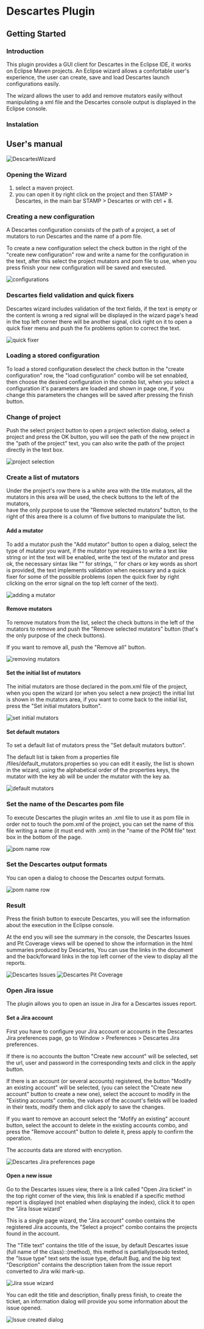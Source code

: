 # Descartes Plugin

## Getting Started

### Introduction

This plugin provides a GUI client for Descartes in the Eclipse IDE, it works on Eclipse Maven projects.
An Eclipse wizard allows a confortable user's experience, the user can create, save and load Descartes launch configurations easily.

The wizard allows the user to add and remove mutators easily without manipulating a xml file and the Descartes console output 
is displayed in the Eclipse console.

### Instalation

## User's manual

![DescartesWizard](images/DescartesWizard.png)

### Opening the Wizard

1. select a maven project.
2. you can open it by right click on the project and then STAMP > Descartes, in the main bar STAMP > Descartes or with ctrl + 8.

### Creating a new configuration

A Descartes configuration consists of the path of a project, a set of mutators to run Descartes and the name of a pom file.

To create a new configuration select the check button in the right of the "create new configuration" row and write a name for the configuration in the text,
after this select the project mutators and pom file to use, when you press finish your new configuration will be saved and executed.

![configurations](images/conf.png)

### Descartes field validation and quick fixers

Descartes wizard includes validation of the text fields, if the text is empty or the content is wrong a red signal will be displayed in the wizard page's head
in the top left corner there will be another signal, click right on it to open a quick fixer menu and push the fix problems option to correct the text.

![quick fixer](images/DescartesValidation.png) 

### Loading a stored configuration

To load a stored configuration deselect the check button in the "create configuration" row, the "load configuration" combo will be set ennabled,
then choose the desired configuration in the combo list, when you select a configuration it's parameters are loaded and shown in page one, if you change
this parameters the changes will be saved after pressing the finish button.

### Change of project

Push the select project button to open a project selection dialog, select a project and press the OK button, you will see the path of the new project
in the "path of the project" text, you can also write the path of the project directly in the text box.

![project selection](images/projectSelection.png)

### Create a list of mutators

Under the project's row there is a white area with the title mutators, all the mutators in this area will be used, the check buttons to the left of the mutators,  
have the only purpose to use the "Remove selected mutators" button, to the right of this area there is a column of five buttons to manipulate the list.

#### Add a mutator

To add a mutator push the "Add mutator" button to open a dialog, select the type of mutator you want,
if the mutator type requires to write a text like string or int the text will be enabled, write the text of the mutator
and press ok, the necessary sintax like "" for strings, '' for chars or key words as short is provided, the text implements
validation when necessary and a quick fixer for some of the possible problems (open the quick fixer by right
clicking on the error signal on the top left corner of the text).

![adding a mutator](images/add.png)

#### Remove mutators

To remove mutators from the list, select the check buttons in the left of the mutators to remove and push
the "Remove selected mutators" button (that's the only purpose of the check buttons).

If you want to remove all, push the "Remove all" button.

![removing mutators](images/remove.png)

#### Set the initial list of mutators

The initial mutators are those declared in the pom.xml file of the project, when you open the wizard (or when you select a new project)
the initial list is shown in the mutators area, if you want to come back to the initial list, press the "Set initial mutators button".

![set initial mutators](images/initial.png)

#### Set default mutators

To set a default list of mutators press the "Set default mutators button".

The default list is taken from a properties file  <path of the project>/files/default_mutators.properties
so you can edit it easily, the list is shown in the wizard, using the alphabetical order of the properties keys,
the mutator with the key ab will be under the mutator with the key aa. 

![default mutators](images/default.png)

### Set the name of the Descartes pom file

To execute Descartes the plugin writes an .xml file to use it as pom file in order not to touch the pom.xml of the project,
you can set the name of this file writing a name (it must end with .xml) in the "name of the POM file" text box in the bottom of the page.

![pom name row](images/pom.png)

### Set the Descartes output formats

You can open a dialog to choose the Descartes output formats.

![pom name row](images/OutputFormatsDescartes.png)

### Result

Press the finish button to execute Descartes, you will see the information about the execution in the Eclipse console.

At the end you will see the summary in the console, the Descartes Issues and Pit Coverage views will be opened to show the information in the html summaries produced by Descartes, 
You can use the links in the document and the back/forward links in the top left corner of the view to display all the reports.

![Descartes Issues](images/DescartesIssues.png)
![Descartes Pit Coverage](images/PitCoverage.png)

### Open Jira issue

The plugin allows you to open an issue in Jira for a Descartes issues report.

#### Set a Jira account

First you have to configure your Jira account or accounts in the Descartes Jira preferences page,
go to Window > Preferences > Descartes Jira preferences.

If there is no accounts the button "Create new account" will be selected, set the url, user and password in the corresponding texts and click in the apply button.

If there is an account (or several accounts) registered, the button "Modify an existing account" will be selected, (you can select the "Create new account" button to create a new one), select the account to modify in the "Existing accounts" combo, the values of the account's fields will be loaded in their texts, 
modify them and click apply to save the changes.

If you want to remove an account select the "Mofify an existing" account button, select the account to delete 
in the existing accounts combo, and press the "Remove account" button to delete it, press apply to confirm the operation.

The accounts data are stored with encryption.

![Descartes Jira preferences page](images/DescartesJiraPreferences.png)

#### Open a new issue

Go to the Descartes issues view, there is a link called "Open Jira ticket" in the top right corner of the view,
this link is enabled if a specific method report is displayed (not enabled when displaying the index), click it
to open the "Jira Issue wizard"

This is a single page wizard, the "Jira account" combo contains the registered Jira accounts, the "Select a project" combo contains the projects found in the account.

The "Title text" contains the title of the issue, by default Descartes issue (full name of the class)::(method),
this method is partially/pseudo tested, the "Issue type" text sets the issue type, default Bug, and the big text "Description" contains the description taken from the issue report converted to Jira wiki mark-up.

![Jira ssue wizard](images/JiraIssueWizard.png)

You can edit the title and description, finally press finish, to create the ticket, an information dialog will provide you some information about the issue opened.

![Issue created dialog](images/IssueCreatedDialog.png)


